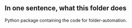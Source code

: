 ## In one sentence, what this folder does
Python package containing the code for folder-automation.
